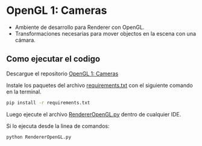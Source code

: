 # OpenGL 1: Cameras

- Ambiente de desarrollo para Renderer con OpenGL.
- Transformaciones necesarias para mover objectos en la escena con una cámara.

## Como ejecutar el codigo

Descargue el repositorio [OpenGL 1: Cameras](https://github.com/juanferdeleon/OpenGL-1-Cameras)

Instale los paquetes del archivo [requirements.txt](/requirements.txt) con el siguiente comando en la terminal.

```bash
pip install -r requirements.txt
```

Luego ejecute el archivo [RendererOpenGL.py](/RendererOpenGL.py) dentro de cualquier IDE.

Si lo ejecuta desde la linea de comandos:

```bash
python RendererOpenGL.py
```
